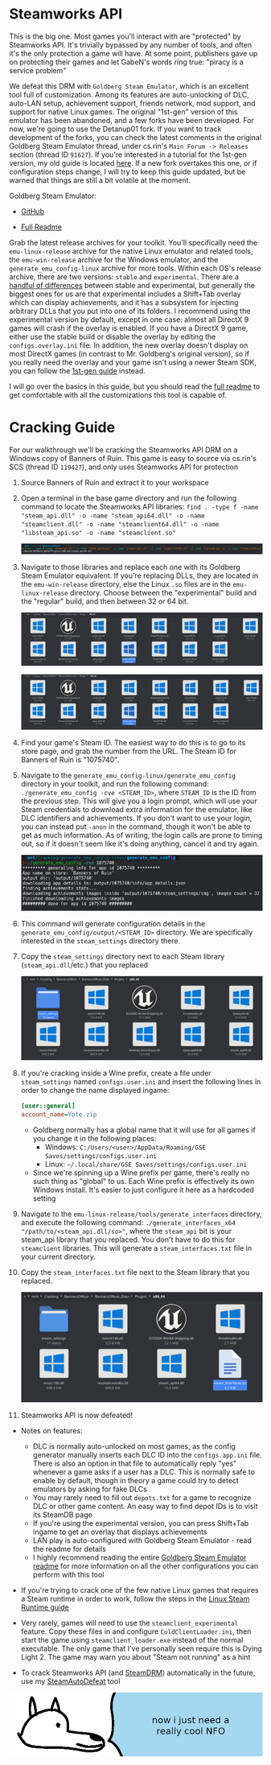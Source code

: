 # **Steamworks API**

This is the big one. Most games you'll interact with are "protected" by Steamworks API. It's trivially bypassed by any number of tools, and often it's the only protection a game will have. At some point, publishers gave up on protecting their games and let GabeN's words ring true: "piracy is a service problem"

We defeat this DRM with `Goldberg Steam Emulator`, which is an excellent tool full of customization. Among its features are auto-unlocking of DLC, auto-LAN setup, achievement support, friends network, mod support, and support for native Linux games. The original "1st-gen" version of this emulator has been abandoned, and a few forks have been developed. For now, we're going to use the Detanup01 fork. If you want to track development of the forks, you can check the latest comments in the original Goldberg Steam Emulator thread, under cs.rin's `Main Forum -> Releases` section (thread ID `91627`). If you're interested in a tutorial for the 1st-gen version, my old guide is located [here](defeating_steamworks_1stgen.md). If a new fork overtakes this one, or if configuration steps change, I will try to keep this guide updated, but be warned that things are still a bit volatile at the moment.

Goldberg Steam Emulator:

  - [GitHub](https://github.com/Detanup01/gbe_fork)

  - [Full Readme](https://github.com/Detanup01/gbe_fork/blob/dev/post_build/README.release.md)

Grab the latest release archives for your toolkit. You'll specifically need the `emu-linux-release` archive for the native Linux emulator and related tools, the `emu-win-release` archive for the Windows emulator, and the `generate_emu_config-linux` archive for more tools. Within each OS's release archive, there are two versions: `stable` and `experimental`. There are a [handful of differences](https://github.com/Detanup01/gbe_fork/blob/dev/post_build/README.experimental.md) between stable and experimental, but generally the biggest ones for us are that experimental includes a Shift+Tab overlay which can display achievements, and it has a subsystem for injecting arbitrary DLLs that you put into one of its folders. I recommend using the experimental version by default, except in one case: almost all DirectX 9 games will crash if the overlay is enabled. If you have a DirectX 9 game, either use the stable build or disable the overlay by editing the `configs.overlay.ini` file. In addition, the new overlay doesn't display on most DirectX games (in contrast to Mr. Goldberg's original version), so if you really need the overlay and your game isn't using a newer Steam SDK, you can follow the [1st-gen guide](defeating_steamworks_1stgen.md) instead.

I will go over the basics in this guide, but you should read the [full readme](https://github.com/Detanup01/gbe_fork/blob/dev/post_build/README.release.md) to get comfortable with all the customizations this tool is capable of.

# Cracking Guide

For our walkthrough we'll be cracking the Steamworks API DRM on a Windows copy of Banners of Ruin. This game is easy to source via cs.rin's SCS (thread ID `119427`), and only uses Steamworks API for protection

1. Source Banners of Ruin and extract it to your workspace

2. Open a terminal in the base game directory and run the following command to locate the Steamworks API libraries: `find . -type f -name "steam_api.dll" -o -name "steam_api64.dll" -o -name "steamclient.dll" -o -name "steamclient64.dll" -o -name "libsteam_api.so" -o -name "steamclient.so"`

    ![BOR Search](images/BOR-Search.png "Steam library search results")

3. Navigate to those libraries and replace each one with its Goldberg Steam Emulator equivalent. If you're replacing DLLs, they are located in the `emu-win-release` directory, else the Linux `.so` files are in the `emu-linux-release` directory. Choose between the "experimental" build and the "regular" build, and then between 32 or 64 bit.

    ![BOR Old DLLs](images/BOR-OldDLLs.png "Steam old DLLS")

    ![BOR New DLLs](images/BOR-NewDLLs.png "Steam new DLLS")

4. Find your game's Steam ID. The easiest way to do this is to go to its store page, and grab the number from the URL. The Steam ID for Banners of Ruin is "1075740".

5. Navigate to the `generate_emu_config-linux/generate_emu_config` directory in your toolkit, and run the following command: `./generate_emu_config -cve <STEAM_ID>`, where `STEAM_ID` is the ID from the previous step. This will give you a login prompt, which will use your Steam credentials to download extra information for the emulator, like DLC identifiers and achievements. If you don't want to use your login, you can instead put `-anon` in the command, though it won't be able to get as much information. As of writing, the login calls are prone to timing out, so if it doesn't seem like it's doing anything, cancel it and try again.

    ![BOR Config Generation](images/BOR-Config-Gen.png "BOR config generation")

6. This command will generate configuration details in the `generate_emu_config/output/<STEAM_ID>` directory. We are specifically interested in the `steam_settings` directory there.

7. Copy the `steam_settings` directory next to each Steam library (`steam_api.dll`/etc.) that you replaced

    ![BOR Copying the Config Directory](images/BOR-Copy-Config.png "BOR copying the config directory")

8. If you're cracking inside a Wine prefix, create a file under `steam_settings` named `configs.user.ini` and insert the following lines in order to change the name displayed ingame:
    ```ini
    [user::general]
    account_name=Yote.zip
    ```
    - Goldberg normally has a global name that it will use for all games if you change it in the following places:
      - Windows: `C:/Users/<user>/AppData/Roaming/GSE Saves/settings/configs.user.ini`
      - Linux: `~/.local/share/GSE Saves/settings/configs.user.ini`
    - Since we're spinning up a Wine prefix per game, there's really no such thing as "global" to us. Each Wine prefix is effectively its own Windows install. It's easier to just configure it here as a hardcoded setting

9. Navigate to the `emu-linux-release/tools/generate_interfaces` directory, and execute the following command: `./generate_interfaces_x64 "/path/to/<steam_api.dll/so>"`, where the `steam_api` bit is your steam_api library that you replaced. You don't have to do this for `steamclient` libraries. This will generate a `steam_interfaces.txt` file in your current directory.

10. Copy the `steam_interfaces.txt` file next to the Steam library that you replaced.

    ![BOR Copying the Interfaces file](images/BOR-Copy-Interfaces.png "BOR Copying the interfaces file")

11. Steamworks API is now defeated!

- Notes on features:
    - DLC is normally auto-unlocked on most games, as the config generator manually inserts each DLC ID into the `configs.app.ini` file. There is also an option in that file to automatically reply "yes" whenever a game asks if a user has a DLC. This is normally safe to enable by default, though in theory a game could try to detect emulators by asking for fake DLCs
    - You may rarely need to fill out `depots.txt` for a game to recognize DLC or other game content. An easy way to find depot IDs is to visit its SteamDB page
    - If you're using the experimental version, you can press Shift+Tab ingame to get an overlay that displays achievements
    - LAN play is auto-configured with Goldberg Steam Emulator - read the readme for details
    - I highly recommend reading the entire [Goldberg Steam Emulator readme](https://github.com/Detanup01/gbe_fork/blob/dev/post_build/README.release.md) for more information on all the other configurations you can perform with this tool

- If you're trying to crack one of the few native Linux games that requires a Steam runtime in order to work, follow the steps in the [Linux Steam Runtime guide](../../Tools/Linux-Steam-Runtime/configuring_linux_steam_runtime.md)

- Very rarely, games will need to use the `steamclient_experimental` feature. Copy these files in and configure `ColdClientLoader.ini`, then start the game using `steamclient_loader.exe` instead of the normal executable. The only game that I've personally seen require this is Dying Light 2. The game may warn you about "Steam not running" as a hint

- To crack Steamworks API (and [SteamDRM](../SteamDRM-Windows/defeating_steamdrm_windows.md)) automatically in the future, use my [SteamAutoDefeat](../../Tools/SteamAutoDefeat/steamautodefeat.md) tool

![wise yote has stars in his eyes](images/coolNFO.png "wise yote has stars in his eyes")

